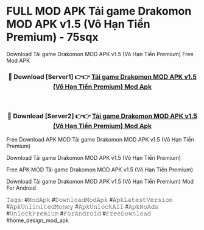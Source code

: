 # FULL MOD APK Tải game Drakomon MOD APK v1.5 (Vô Hạn Tiền Premium) - 75sqx
Download Tải game Drakomon MOD APK v1.5 (Vô Hạn Tiền Premium) Free Mod APK

<div align="center">
<h3>🔴 Download [Server1] 👉👉 <a href="https://apk-comot.site?title=Tải_game_Drakomon_MOD_APK_v1.5_(Vô_Hạn_Tiền_Premium)">Tải game Drakomon MOD APK v1.5 (Vô Hạn Tiền Premium) Mod Apk</a></h3><br>

<h3>🔴 Download [Server2] 👉👉 <a href="https://apk-comot.site?title=Tải_game_Drakomon_MOD_APK_v1.5_(Vô_Hạn_Tiền_Premium)">Tải game Drakomon MOD APK v1.5 (Vô Hạn Tiền Premium) Mod Apk</a></h3>
</div>


Free Download APK MOD Tải game Drakomon MOD APK v1.5 (Vô Hạn Tiền Premium)

Download Tải game Drakomon MOD APK v1.5 (Vô Hạn Tiền Premium) 

Free APK MOD Tải game Drakomon MOD APK v1.5 (Vô Hạn Tiền Premium) 

Download Tải game Drakomon MOD APK v1.5 (Vô Hạn Tiền Premium) Mod For Android

𝚃𝚊𝚐𝚜: #𝙼𝚘𝚍𝙰𝚙𝚔 #𝙳𝚘𝚠𝚗𝚕𝚘𝚊𝚍𝙼𝚘𝚍𝙰𝚙𝚔 #𝙰𝚙𝚔𝙻𝚊𝚝𝚎𝚜𝚝𝚅𝚎𝚛𝚜𝚒𝚘𝚗 #𝙰𝚙𝚔𝚄𝚗𝚕𝚒𝚖𝚒𝚝𝚎𝚍𝙼𝚘𝚗𝚎𝚢 #𝙰𝚙𝚔𝚄𝚗𝚕𝚘𝚌𝚔𝙰𝚕𝚕 #𝙰𝚙𝚔𝙽𝚘𝙰𝚍𝚜 #𝚄𝚗𝚕𝚘𝚌𝚔𝙿𝚛𝚎𝚖𝚒𝚞𝚖 #𝙵𝚘𝚛𝙰𝚗𝚍𝚛𝚘𝚒𝚍 #𝙵𝚛𝚎𝚎𝙳𝚘𝚠𝚗𝚕𝚘𝚊𝚍 #home_design_mod_apk